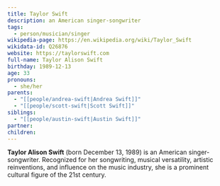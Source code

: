```yaml
---
title: Taylor Swift
description: an American singer-songwriter
tags:
  - person/musician/singer
wikipedia-page: https://en.wikipedia.org/wiki/Taylor_Swift
wikidata-id: Q26876
website: https://taylorswift.com
full-name: Taylor Alison Swift
birthday: 1989-12-13
age: 33
pronouns:
  - she/her
parents:
  - "[[people/andrea-swift|Andrea Swift]]"
  - "[[people/scott-swift|Scott Swift]]"
siblings:
  - "[[people/austin-swift|Austin Swift]]"
partner: 
children:
---
```


**Taylor Alison Swift** (born December 13, 1989) is an American singer-songwriter. Recognized for her songwriting, musical versatility, artistic reinventions, and influence on the music industry, she is a prominent cultural figure of the 21st century.
